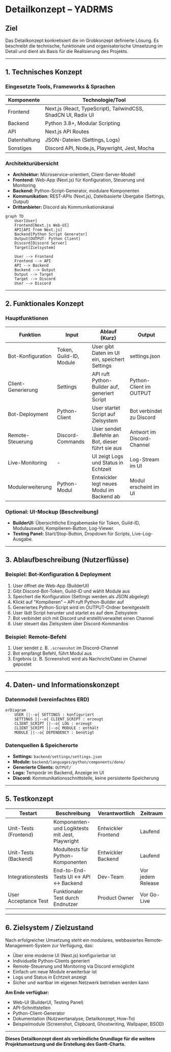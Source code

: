 # Detailkonzept – YADRMS

## Ziel
Das Detailkonzept konkretisiert die im Grobkonzept definierte Lösung. Es beschreibt die technische, funktionale und organisatorische Umsetzung im Detail und dient als Basis für die Realisierung des Projekts.

---

## 1. Technisches Konzept

### Eingesetzte Tools, Frameworks & Sprachen

| Komponente   | Technologie/Tool                |
|--------------|---------------------------------|
| Frontend     | Next.js (React, TypeScript), TailwindCSS, ShadCN UI, Radix UI |
| Backend      | Python 3.8+, Modular Scripting  |
| API          | Next.js API Routes              |
| Datenhaltung | JSON-Dateien (Settings, Logs)   |
| Sonstiges    | Discord API, Node.js, Playwright, Jest, Mocha |

### Architekturübersicht

- **Architektur:** Microservice-orientiert, Client-Server-Modell
- **Frontend:** Web-App (Next.js) für Konfiguration, Steuerung und Monitoring
- **Backend:** Python-Script-Generator, modulare Komponenten
- **Kommunikation:** REST-APIs (Next.js), Dateibasierte Übergabe (Settings, Output)
- **Drittanbieter:** Discord als Kommunikationskanal

```mermaid
graph TD
    User[User]
    Frontend[Next.js Web-UI]
    API[API from Next.js]
    Backend[Python Script Generator]
    Output[OUTPUT: Python Client]
    Discord[Discord Server]
    Target[Zielsystem]

    User --> Frontend
    Frontend --> API
    API --> Backend
    Backend --> Output
    Output --> Target
    Target --> Discord
    User --> Discord
```

---

## 2. Funktionales Konzept

### Hauptfunktionen

| Funktion                | Input                        | Ablauf (Kurz)                                                                 | Output                        |
|-------------------------|------------------------------|-------------------------------------------------------------------------------|-------------------------------|
| Bot-Konfiguration       | Token, Guild-ID, Module      | User gibt Daten im UI ein, speichert Settings                                 | settings.json                  |
| Client-Generierung      | Settings                     | API ruft Python-Builder auf, generiert Script                                 | Python-Client im OUTPUT        |
| Bot-Deployment          | Python-Client                | User startet Script auf Zielsystem                                            | Bot verbindet zu Discord       |
| Remote-Steuerung        | Discord-Commands             | User sendet .Befehle an Bot, dieser führt sie aus                             | Antwort im Discord-Channel     |
| Live-Monitoring         | -                            | UI zeigt Logs und Status in Echtzeit                                          | Log-Stream im UI               |
| Modulerweiterung        | Python-Modul                 | Entwickler legt neues Modul im Backend ab                                     | Modul erscheint im UI          |

### Optional: UI-Mockup (Beschreibung)
- **BuilderUI:** Übersichtliche Eingabemaske für Token, Guild-ID, Modulauswahl, Kompilieren-Button, Log-Viewer.
- **Testing Panel:** Start/Stop-Button, Dropdown für Scripts, Live-Log-Ausgabe.

---

## 3. Ablaufbeschreibung (Nutzerflüsse)

### Beispiel: Bot-Konfiguration & Deployment
1. User öffnet die Web-App (BuilderUI)
2. Gibt Discord-Bot-Token, Guild-ID und wählt Module aus
3. Speichert die Konfiguration (Settings werden als JSON abgelegt)
4. Klickt auf "Kompilieren" – API ruft Python-Builder auf
5. Generiertes Python-Script wird im OUTPUT-Ordner bereitgestellt
6. User lädt Script herunter und startet es auf dem Zielsystem
7. Bot verbindet sich mit Discord und erstellt/verwaltet einen Channel
8. User steuert das Zielsystem über Discord-Kommandos

### Beispiel: Remote-Befehl
1. User sendet z. B. `.screenshot` im Discord-Channel
2. Bot empfängt Befehl, führt Modul aus
3. Ergebnis (z. B. Screenshot) wird als Nachricht/Datei im Channel gepostet

---

## 4. Daten- und Informationskonzept

### Datenmodell (vereinfachtes ERD)

```mermaid
erDiagram
    USER ||--o{ SETTINGS : konfiguriert
    SETTINGS ||--o{ CLIENT_SCRIPT : erzeugt
    CLIENT_SCRIPT ||--o{ LOG : erzeugt
    CLIENT_SCRIPT ||--o{ MODULE : enthält
    MODULE ||--o{ DEPENDENCY : benötigt
```

### Datenquellen & Speicherorte
- **Settings:** `backend/settings/settings.json`
- **Module:** `backend/languages/python/components/done/`
- **Generierte Clients:** `OUTPUT/`
- **Logs:** Temporär im Backend, Anzeige im UI
- **Discord:** Kommunikationsschnittstelle, keine persistente Speicherung

---

## 5. Testkonzept

| Testart                | Beschreibung                                      | Verantwortlich      | Zeitraum         |
|------------------------|---------------------------------------------------|---------------------|------------------|
| Unit-Tests (Frontend)  | Komponenten- und Logiktests mit Jest, Playwright  | Entwickler Frontend | Laufend          |
| Unit-Tests (Backend)   | Modultests für Python-Komponenten                 | Entwickler Backend  | Laufend          |
| Integrationstests      | End-to-End-Tests UI ↔ API ↔ Backend               | Dev-Team           | Vor jedem Release|
| User Acceptance Test   | Funktionaler Test durch Endnutzer                 | Product Owner       | Vor Go-Live      |

---

## 6. Zielsystem / Zielzustand

Nach erfolgreicher Umsetzung steht ein modulares, webbasiertes Remote-Management-System zur Verfügung, das:
- Über eine moderne UI (Next.js) konfigurierbar ist
- Individuelle Python-Clients generiert
- Remote-Steuerung und Monitoring via Discord ermöglicht
- Einfach um neue Module erweiterbar ist
- Logs und Status in Echtzeit anzeigt
- Sicher und wartbar im eigenen Netzwerk betrieben werden kann

**Am Ende verfügbar:**
- Web-UI (BuilderUI, Testing Panel)
- API-Schnittstellen
- Python-Client-Generator
- Dokumentation (Nutzwertanalyse, Detailkonzept, How-To)
- Beispielmodule (Screenshot, Clipboard, Ghostwriting, Wallpaper, BSOD)

---

**Dieses Detailkonzept dient als verbindliche Grundlage für die weitere Projektumsetzung und die Erstellung des Gantt-Charts.** 
